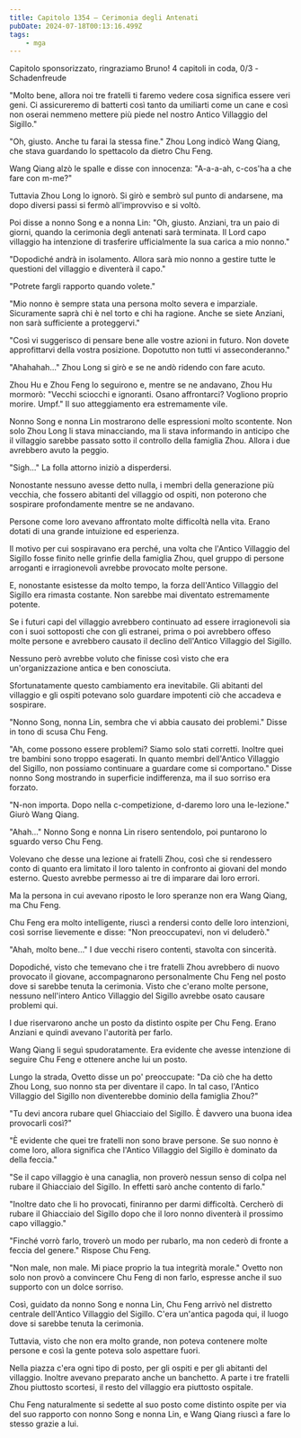 ```yaml
---
title: Capitolo 1354 – Cerimonia degli Antenati
pubDate: 2024-07-18T00:13:16.499Z
tags:
    - mga
---
```



Capitolo sponsorizzato, ringraziamo Bruno!
4 capitoli in coda, 0/3
-Schadenfreude


"Molto bene, allora noi tre fratelli ti faremo vedere cosa significa essere veri geni. Ci assicureremo di batterti così tanto da umiliarti come un cane e così non oserai nemmeno mettere più piede nel nostro Antico Villaggio del Sigillo."


"Oh, giusto. Anche tu farai la stessa fine." Zhou Long indicò Wang Qiang, che stava guardando lo spettacolo da dietro Chu Feng.


Wang Qiang alzò le spalle e disse con innocenza: "A-a-a-ah, c-cos'ha a che fare con m-me?"


Tuttavia Zhou Long lo ignorò. Si girò e sembrò sul punto di andarsene, ma dopo diversi passi si fermò all'improvviso e si voltò.


Poi disse a nonno Song e a nonna Lin: "Oh, giusto. Anziani, tra un paio di giorni, quando la cerimonia degli antenati sarà terminata. Il Lord capo villaggio ha intenzione di trasferire ufficialmente la sua carica a mio nonno."


"Dopodiché andrà in isolamento. Allora sarà mio nonno a gestire tutte le questioni del villaggio e diventerà il capo."


"Potrete fargli rapporto quando volete."


"Mio nonno è sempre stata una persona molto severa e imparziale. Sicuramente saprà chi è nel torto e chi ha ragione. Anche se siete Anziani, non sarà sufficiente a proteggervi."


"Così vi suggerisco di pensare bene alle vostre azioni in futuro. Non dovete approfittarvi della vostra posizione. Dopotutto non tutti vi asseconderanno."


"Ahahahah..." Zhou Long si girò e se ne andò ridendo con fare acuto.


Zhou Hu e Zhou Feng lo seguirono e, mentre se ne andavano, Zhou Hu mormorò: "Vecchi sciocchi e ignoranti. Osano affrontarci? Vogliono proprio morire. Umpf." Il suo atteggiamento era estremamente vile.


Nonno Song e nonna Lin mostrarono delle espressioni molto scontente. Non solo Zhou Long li stava minacciando, ma li stava informando in anticipo che il villaggio sarebbe passato sotto il controllo della famiglia Zhou. Allora i due avrebbero avuto la peggio.


"Sigh..." La folla attorno iniziò a disperdersi.


Nonostante nessuno avesse detto nulla, i membri della generazione più vecchia, che fossero abitanti del villaggio od ospiti, non poterono che sospirare profondamente mentre se ne andavano.


Persone come loro avevano affrontato molte difficoltà nella vita. Erano dotati di una grande intuizione ed esperienza.


Il motivo per cui sospiravano era perché, una volta che l'Antico Villaggio del Sigillo fosse finito nelle grinfie della famiglia Zhou, quel gruppo di persone arroganti e irragionevoli avrebbe provocato molte persone.


E, nonostante esistesse da molto tempo, la forza dell'Antico Villaggio del Sigillo era rimasta costante. Non sarebbe mai diventato estremamente potente.


Se i futuri capi del villaggio avrebbero continuato ad essere irragionevoli sia con i suoi sottoposti che con gli estranei, prima o poi avrebbero offeso molte persone e avrebbero causato il declino dell'Antico Villaggio del Sigillo.


Nessuno però avrebbe voluto che finisse così visto che era un'organizzazione antica e ben conosciuta.


Sfortunatamente questo cambiamento era inevitabile. Gli abitanti del villaggio e gli ospiti potevano solo guardare impotenti ciò che accadeva e sospirare.


"Nonno Song, nonna Lin, sembra che vi abbia causato dei problemi." Disse in tono di scusa Chu Feng.


"Ah, come possono essere problemi? Siamo solo stati corretti. Inoltre quei tre bambini sono troppo esagerati. In quanto membri dell'Antico Villaggio del Sigillo, non possiamo continuare a guardare come si comportano." Disse nonno Song mostrando in superficie indifferenza, ma il suo sorriso era forzato.


"N-non importa. Dopo nella c-competizione, d-daremo loro una le-lezione." Giurò Wang Qiang.


"Ahah..." Nonno Song e nonna Lin risero sentendolo, poi puntarono lo sguardo verso Chu Feng.


Volevano che desse una lezione ai fratelli Zhou, così che si rendessero conto di quanto era limitato il loro talento in confronto ai giovani del mondo esterno. Questo avrebbe permesso ai tre di imparare dai loro errori.


Ma la persona in cui avevano riposto le loro speranze non era Wang Qiang, ma Chu Feng.


Chu Feng era molto intelligente, riuscì a rendersi conto delle loro intenzioni, così sorrise lievemente e disse: "Non preoccupatevi, non vi deluderò."


"Ahah, molto bene..." I due vecchi risero contenti, stavolta con sincerità.


Dopodiché, visto che temevano che i tre fratelli Zhou avrebbero di nuovo provocato il giovane, accompagnarono personalmente Chu Feng nel posto dove si sarebbe tenuta la cerimonia. Visto che c'erano molte persone, nessuno nell'intero Antico Villaggio del Sigillo avrebbe osato causare problemi qui.


I due riservarono anche un posto da distinto ospite per Chu Feng. Erano Anziani e quindi avevano l'autorità per farlo.


Wang Qiang li seguì spudoratamente. Era evidente che avesse intenzione di seguire Chu Feng e ottenere anche lui un posto.


Lungo la strada, Ovetto disse un po' preoccupate: "Da ciò che ha detto Zhou Long, suo nonno sta per diventare il capo. In tal caso, l'Antico Villaggio del Sigillo non diventerebbe dominio della famiglia Zhou?"


"Tu devi ancora rubare quel Ghiacciaio del Sigillo. È davvero una buona idea provocarli così?"


"È evidente che quei tre fratelli non sono brave persone. Se suo nonno è come loro, allora significa che l'Antico Villaggio del Sigillo è dominato da della feccia."


"Se il capo villaggio è una canaglia, non proverò nessun senso di colpa nel rubare il Ghiacciaio del Sigillo. In effetti sarò anche contento di farlo."


"Inoltre dato che li ho provocati, finiranno per darmi difficoltà. Cercherò di rubare il Ghiacciaio del Sigillo dopo che il loro nonno diventerà il prossimo capo villaggio."


"Finché vorrò farlo, troverò un modo per rubarlo, ma non cederò di fronte a feccia del genere." Rispose Chu Feng.


"Non male, non male. Mi piace proprio la tua integrità morale." Ovetto non solo non provò a convincere Chu Feng di non farlo, espresse anche il suo supporto con un dolce sorriso.


Così, guidato da nonno Song e nonna Lin, Chu Feng arrivò nel distretto centrale dell'Antico Villaggio del Sigillo. C'era un'antica pagoda qui, il luogo dove si sarebbe tenuta la cerimonia.


Tuttavia, visto che non era molto grande, non poteva contenere molte persone e così la gente poteva solo aspettare fuori.


Nella piazza c'era ogni tipo di posto, per gli ospiti e per gli abitanti del villaggio. Inoltre avevano preparato anche un banchetto. A parte i tre fratelli Zhou piuttosto scortesi, il resto del villaggio era piuttosto ospitale.


Chu Feng naturalmente si sedette al suo posto come distinto ospite per via del suo rapporto con nonno Song e nonna Lin, e Wang Qiang riuscì a fare lo stesso grazie a lui.
                                


                                



